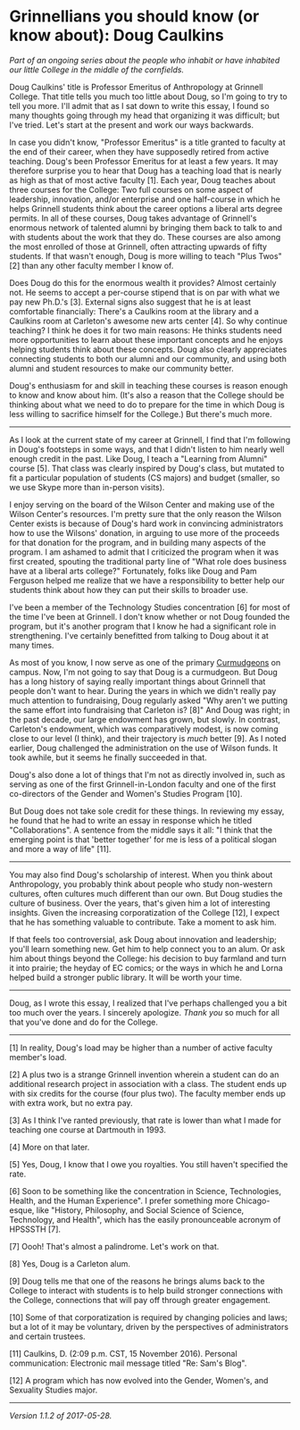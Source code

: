 Grinnellians you should know (or know about): Doug Caulkins
===========================================================

*Part of an ongoing series about the people who inhabit or have inhabited
our little College in the middle of the cornfields.*

Doug Caulkins' title is Professor Emeritus of Anthropology at Grinnell 
College.  That title tells you much too little about Doug, so I'm going
to try to tell you more.  I'll admit that as I sat down to write this
essay, I found so many thoughts going through my head that organizing
it was difficult; but I've tried.  Let's start at the present and work
our ways backwards.

In case you didn't know, "Professor Emeritus" is a title granted to
faculty at the end of their career, when they have supposedly retired
from active teaching.  Doug's been Professor Emeritus for at least
a few years.  It may therefore surprise you to hear that Doug has a
teaching load that is nearly as high as that of most active faculty [1].
Each year, Doug teaches about three courses for the College: Two 
full courses on some aspect of leadership, innovation, and/or enterprise
and one half-course in which he helps Grinnell students think about the
career options a liberal arts degree permits.  In all of these courses,
Doug takes advantage of Grinnell's enormous network of talented alumni
by bringing them back to talk to and with students about the work that
they do.  These courses are also among the most enrolled of those at
Grinnell, often attracting upwards of fifty students.  If that wasn't
enough, Doug is more willing to teach "Plus Twos" [2] than any other
faculty member I know of.

Does Doug do this for the enormous wealth it provides?  Almost certainly
not.  He seems to accept a per-course stipend that is on par with what we
pay new Ph.D.'s [3].  External signs also suggest that he is at least 
comfortable financially: There's a Caulkins room at the library and a
Caulkins room at Carleton's awesome new arts center [4].  So why continue
teaching?  I think he does it for two main reasons: He thinks students
need more opportunities to learn about these important concepts and he
enjoys helping students think about these concepts.  Doug also clearly
appreciates connecting students to both our alumni and our community,
and using both alumni and student resources to make our community better.

Doug's enthusiasm for and skill in teaching these courses is reason
enough to know and know about him.  (It's also a reason that the College
should be thinking about what we need to do to prepare for the time in
which Doug is less willing to sacrifice himself for the College.)
But there's much more.

---

As I look at the current state of my career at Grinnell, I find that I'm
following in Doug's footsteps in some ways, and that I didn't listen
to him nearly well enough credit in the past.  Like Doug, I teach a
"Learning from Alumni" course [5].  That class was clearly inspired by
Doug's class, but mutated to fit a particular population of students (CS
majors) and budget (smaller, so we use Skype more than in-person visits).

I enjoy serving on the board of the Wilson Center and making use of
the Wilson Center's resources.  I'm pretty sure that the only reason
the Wilson Center exists is because of Doug's hard work in convincing
administrators how to use the Wilsons' donation, in arguing to use
more of the proceeds for that donation for the program, and in building
many aspects of the program.  I am ashamed to admit that I criticized
the program when it was first created, spouting the traditional party
line of "What role does business have at a liberal arts college?"
Fortunately, folks like Doug and Pam Ferguson helped me realize that we
have a responsibility to better help our students think about how they
can put their skills to broader use.

I've been a member of the Technology Studies concentration [6] for
most of the time I've been at Grinnell.  I don't know whether or not
Doug founded the program, but it's another program that I know he had
a significant role in strengthening.  I've certainly benefitted from
talking to Doug about it at many times.

As most of you know, I now serve as one of the primary
[Curmudgeons](curmudgeon.html) on campus.  Now, I'm not going to say
that Doug is a curmudgeon.  But Doug has a long history of saying
really important things about Grinnell that people don't want to hear.
During the years in which we didn't really pay much attention to
fundraising, Doug regularly asked "Why aren't we putting the same effort
into fundraising that Carleton is? [8]"  And Doug was right; in the
past decade, our large endowment has grown, but slowly.  In contrast,
Carleton's endowment, which was comparatively modest, is now coming
close to our level (I think), and their trajectory is *much* better [9].
As I noted earlier, Doug challenged the administration on the use of
Wilson funds.  It took awhile, but it seems he finally succeeded in that.

Doug's also done a lot of things that I'm not as directly involved in,
such as serving as one of the first Grinnell-in-London faculty and one
of the first co-directors of the Gender and Women's Studies Program [10].

But Doug does not take sole credit for these things.  In reviewing my
essay, he found that he had to write an essay in response which he
titled "Collaborations".  A sentence from the middle says it all:
"I think that the emerging point is that 'better together' for me is
less of a political slogan and more a way of life" [11].

---

You may also find Doug's scholarship of interest.  When you think about
Anthropology, you probably think about people who study non-western
cultures, often cultures much different than our own.  But Doug studies
the culture of business.  Over the years, that's given him a lot of 
interesting insights.  Given the increasing corporatization of the
College [12], I expect that he has something valuable to contribute. 
Take a moment to ask him.   

If that feels too controversial, ask Doug about innovation and leadership;
you'll learn something new.  Get him to help connect you to an alum.
Or ask him about things beyond the College: his decision to buy farmland
and turn it into prairie; the heyday of EC comics; or the ways in which
he and Lorna helped build a stronger public library.  It will be worth
your time.

---

Doug, as I wrote this essay, I realized that I've perhaps challenged you
a bit too much over the years. I sincerely apologize.  *Thank you*
so much for all that you've done and do for the College.

---

[1] In reality, Doug's load may be higher than a number of active faculty
member's load.

[2] A plus two is a strange Grinnell invention wherein a student can do
an additional research project in association with a class.  The student
ends up with six credits for the course (four plus two).  The faculty 
member ends up with extra work, but no extra pay.

[3] As I think I've ranted previously, that rate is lower than what I
made for teaching one course at Dartmouth in 1993.

[4] More on that later.

[5] Yes, Doug, I know that I owe you royalties.  You still haven't
specified the rate.

[6] Soon to be something like the concentration in Science, Technologies,
Health, and the Human Experience".  I prefer something more
Chicago-esque, like "History, Philosophy, and Social Science of Science,
Technology, and Health", which has the easily pronounceable acronym
of HPSSSTH [7].

[7] Oooh!  That's almost a palindrome.  Let's work on that.

[8] Yes, Doug is a Carleton alum.

[9] Doug tells me that one of the reasons he brings alums back to the
College to interact with students is to help build stronger connections
with the College, connections that will pay off through greater engagement.

[10] Some of that corporatization is required by changing policies and
laws; but a lot of it may be voluntary, driven by the perspectives
of administrators and certain trustees.

[11] Caulkins, D. (2:09 p.m. CST, 15 November 2016).  Personal communication:
Electronic mail message titled "Re: Sam's Blog".

[12] A program which has now evolved into the Gender, Women's, and
Sexuality Studies major.

---

*Version 1.1.2 of 2017-05-28.*
